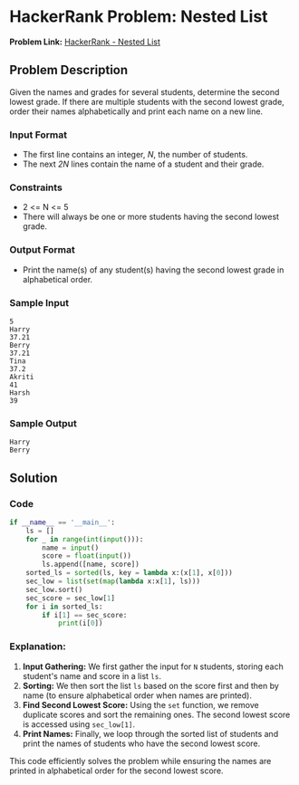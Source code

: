 
# HackerRank Problem: Nested List

**Problem Link:** [HackerRank - Nested List](https://www.hackerrank.com/challenges/nested-list/problem?isFullScreen=true)

## Problem Description

Given the names and grades for several students, determine the second lowest grade. If there are multiple students with the second lowest grade, order their names alphabetically and print each name on a new line.

### Input Format

- The first line contains an integer, *N*, the number of students.
- The next *2N* lines contain the name of a student and their grade.

### Constraints

- 2 <= N <= 5
- There will always be one or more students having the second lowest grade.

### Output Format

- Print the name(s) of any student(s) having the second lowest grade in alphabetical order.

### Sample Input
```
5
Harry
37.21
Berry
37.21
Tina
37.2
Akriti
41
Harsh
39
```

### Sample Output
```
Harry
Berry
```

## Solution

### Code
```python
if __name__ == '__main__':
    ls = []
    for _ in range(int(input())):
        name = input()
        score = float(input())
        ls.append([name, score])
    sorted_ls = sorted(ls, key = lambda x:(x[1], x[0]))
    sec_low = list(set(map(lambda x:x[1], ls)))
    sec_low.sort()
    sec_score = sec_low[1]
    for i in sorted_ls:
        if i[1] == sec_score:
            print(i[0])
```

### Explanation:

1. **Input Gathering:** We first gather the input for `N` students, storing each student's name and score in a list `ls`.
2. **Sorting:** We then sort the list `ls` based on the score first and then by name (to ensure alphabetical order when names are printed).
3. **Find Second Lowest Score:** Using the `set` function, we remove duplicate scores and sort the remaining ones. The second lowest score is accessed using `sec_low[1]`.
4. **Print Names:** Finally, we loop through the sorted list of students and print the names of students who have the second lowest score.

This code efficiently solves the problem while ensuring the names are printed in alphabetical order for the second lowest score.
